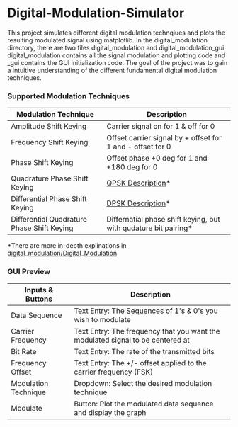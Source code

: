 # Digital-Modulation-Simulator
This project simulates different digital modulation technqiues and plots the resulting modulated signal using matplotlib. In the digital_modulation directory, there are two files digital_modulation and digital_modulation_gui. digital_modulation contains all the signal modulation and plotting code and _gui contains the GUI initialization code. The goal of the project was to gain a intuitive understanding of the different fundamental digital modulation techniques.

### **Supported Modulation Techniques**

|Modulation Technique|Description|
|------|------|
|Amplitude Shift Keying|Carrier signal on for 1 & off for 0|
|Frequency Shift Keying|Offset carrier signal by + offset for 1 and - offset for 0|
|Phase Shift Keying|Offset phase +0 deg for 1 and +180 deg for 0|
|Quadrature Phase Shift Keying|[QPSK Description](https://en.wikipedia.org/wiki/Phase-shift_keying#Quadrature_phase-shift_keying_(QPSK))*|
|Differential Phase Shift Keying|[DPSK Description](https://en.wikipedia.org/wiki/Phase-shift_keying#Differential_phase-shift_keying_(DPSK))*|
|Differential Quadrature Phase Shift Keying|Differnatial phase shift keying, but with qudature bit pairing*|
*There are more in-depth explinations in [digital_modulation/Digital_Modulation](asd)
### **GUI Preview**


|Inputs & Buttons    |Description
|-----------------   |------------------------------------------------------------------------------|
|Data Sequence       |Text Entry: The Sequences of 1's & 0's you wish to modulate                   |
|Carrier Frequency   |Text Entry: The frequency that you want the modulated signal to be centered at|
|Bit Rate            |Text Entry: The rate of the transmitted bits                                  |
|Frequency Offset    |Text Entry: The +/- offset applied to the carrier frequency (FSK)             |
|Modulation Technique|Dropdown: Select the desired modulation technique                             |
|Modulate            |Button: Plot the modulated data sequence and display the graph                |
